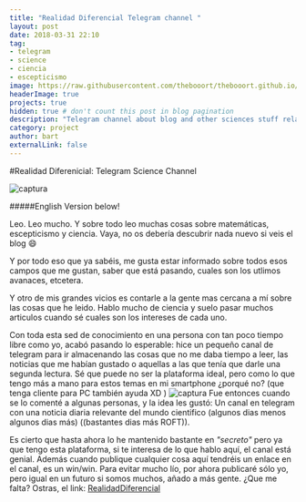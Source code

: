 ```yaml
---
title: "Realidad Diferencial Telegram channel "
layout: post
date: 2018-03-31 22:10
tag: 
- telegram
- science
- ciencia
- escepticismo
image: https://raw.githubusercontent.com/thebooort/thebooort.github.io/master/assets/images/telegram3.png
headerImage: true
projects: true
hidden: true # don't count this post in blog pagination
description: "Telegram channel about blog and other sciences stuff related news"
category: project
author: bart
externalLink: false
---
```



#Realidad Diferenicial: Telegram Science Channel

![captura](https://raw.githubusercontent.com/thebooort/thebooort.github.io/master/assets/images/telegram1.png)

#####English Version below!
 
Leo. Leo mucho. Y sobre todo leo muchas cosas sobre matemáticas, escepticismo y ciencia. Vaya, no os debería descubrir nada nuevo si veis el blog :smile: 

Y por todo eso que ya sabéis, me gusta estar informado sobre todos esos campos que me gustan, saber que está pasando, cuales son los utlimos avanaces, etcetera. 

Y otro de mis grandes vicios es contarle a la gente mas cercana a mí sobre las cosas que he leido. Hablo mucho de ciencia y suelo pasar muchos articulos cuando sé cuales son los intereses de cada uno. 

Con toda esta sed de conocimiento en una persona con tan poco tiempo libre como yo, acabó pasando lo esperable: hice un pequeño canal de telegram para ir almacenando las cosas que no me daba tiempo a leer, las noticias que me habían gustado o aquellas a las que tenía que darle una segunda lectura. Sé que puede no ser la plataforma ideal, pero como lo que tengo más a mano para estos temas en mi smartphone ¿porqué no? (que tenga cliente para PC también ayuda XD )
![captura](https://raw.githubusercontent.com/thebooort/thebooort.github.io/master/assets/images/telegram2.png)
Fue entonces cuando se lo comenté a algunas personas, y la idea les gustó: Un canal en telegram con una noticia diaria relevante del mundo cientifico (algunos dias menos algunos dias más) ((bastantes dias más ROFT)).

Es cierto que hasta ahora lo he mantenido bastante en *"secreto"* pero ya que tengo esta plataforma, si te interesa de lo que hablo aquí, el canal está genial. Además cuando publique cualquier cosa aquí tendréis un enlace en el canal, es un win/win. 
Para evitar mucho lío, por ahora publicaré sólo yo, pero igual en un futuro si somos muchos, añado a más gente. ¿Que me falta? Ostras, el link:
[RealidadDiferencial](https://t.me/realidaddiferencial)



